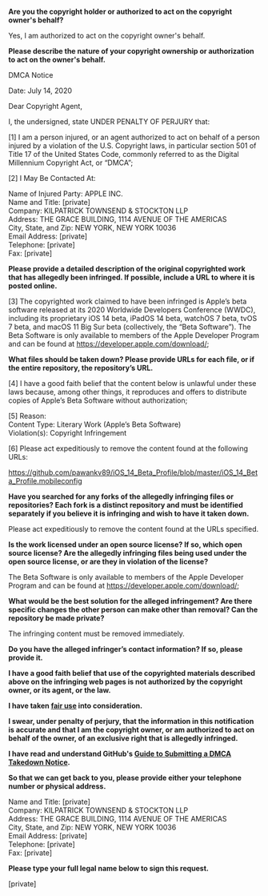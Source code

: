 **Are you the copyright holder or authorized to act on the copyright owner's behalf?**

Yes, I am authorized to act on the copyright owner's behalf.

**Please describe the nature of your copyright ownership or authorization to act on the owner's behalf.**

DMCA Notice

Date: July 14, 2020

Dear Copyright Agent,

I, the undersigned, state UNDER PENALTY OF PERJURY that:

[1] I am a person injured, or an agent authorized to act on behalf of a person injured by a violation of the U.S. Copyright laws, in particular section 501 of Title 17 of the United States Code, commonly referred to as the Digital Millennium Copyright Act, or “DMCA”;

[2] I May Be Contacted At:  

Name of Injured Party: APPLE INC.  
Name and Title: [private]  
Company: KILPATRICK TOWNSEND & STOCKTON LLP  
Address: THE GRACE BUILDING, 1114 AVENUE OF THE AMERICAS  
City, State, and Zip: NEW YORK, NEW YORK 10036  
Email Address: [private]   
Telephone: [private]  
Fax: [private]  

**Please provide a detailed description of the original copyrighted work that has allegedly been infringed. If possible, include a URL to where it is posted online.**

[3] The copyrighted work claimed to have been infringed is Apple’s beta software released at its 2020 Worldwide Developers Conference (WWDC), including its proprietary iOS 14 beta, iPadOS 14 beta, watchOS 7 beta, tvOS 7 beta, and macOS 11 Big Sur beta (collectively, the “Beta Software”). The Beta Software is only available to members of the Apple Developer Program and can be found at https://developer.apple.com/download/;

**What files should be taken down? Please provide URLs for each file, or if the entire repository, the repository’s URL.**

[4] I have a good faith belief that the content below is unlawful under these laws because, among other things, it reproduces and offers to distribute copies of Apple’s Beta Software without authorization;

[5] Reason:  
Content Type: Literary Work (Apple’s Beta Software)  
Violation(s): Copyright Infringement  

[6] Please act expeditiously to remove the content found at the following URLs:

https://github.com/pawankv89/iOS_14_Beta_Profile/blob/master/iOS_14_Beta_Profile.mobileconfig

**Have you searched for any forks of the allegedly infringing files or repositories? Each fork is a distinct repository and must be identified separately if you believe it is infringing and wish to have it taken down.**

Please act expeditiously to remove the content found at the URLs specified.

**Is the work licensed under an open source license? If so, which open source license? Are the allegedly infringing files being used under the open source license, or are they in violation of the license?**

The Beta Software is only available to members of the Apple Developer Program and can be found at https://developer.apple.com/download/;

**What would be the best solution for the alleged infringement? Are there specific changes the other person can make other than removal? Can the repository be made private?**

The infringing content must be removed immediately.

**Do you have the alleged infringer’s contact information? If so, please provide it.**

**I have a good faith belief that use of the copyrighted materials described above on the infringing web pages is not authorized by the copyright owner, or its agent, or the law.**

**I have taken <a href="https://www.lumendatabase.org/topics/22">fair use</a> into consideration.**

**I swear, under penalty of perjury, that the information in this notification is accurate and that I am the copyright owner, or am authorized to act on behalf of the owner, of an exclusive right that is allegedly infringed.**

**I have read and understand GitHub's <a href="https://docs.github.com/articles/guide-to-submitting-a-dmca-takedown-notice/">Guide to Submitting a DMCA Takedown Notice</a>.**

**So that we can get back to you, please provide either your telephone number or physical address.**

Name and Title: [private]  
Company: KILPATRICK TOWNSEND & STOCKTON LLP  
Address: THE GRACE BUILDING, 1114 AVENUE OF THE AMERICAS  
City, State, and Zip: NEW YORK, NEW YORK 10036  
Email Address: [private]  
Telephone: [private]  
Fax: [private]  

**Please type your full legal name below to sign this request.**

[private]  
